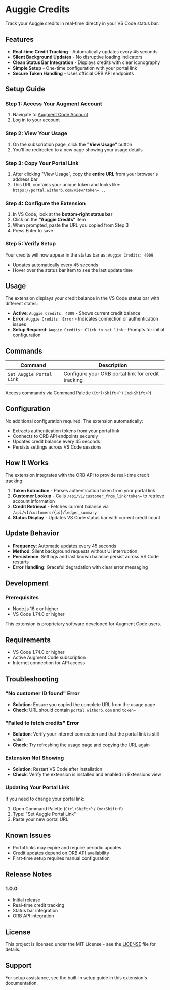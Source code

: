 # Auggie Credits

Track your Auggie credits in real-time directly in your VS Code status bar.

## Features

- **Real-time Credit Tracking** - Automatically updates every 45 seconds
- **Silent Background Updates** - No disruptive loading indicators
- **Clean Status Bar Integration** - Displays credits with clear iconography
- **Simple Setup** - One-time configuration with your portal link
- **Secure Token Handling** - Uses official ORB API endpoints

## Setup Guide

### Step 1: Access Your Augment Account
1. Navigate to [Augment Code Account](https://app.augmentcode.com/account/subscription)
2. Log in to your account

### Step 2: View Your Usage
1. On the subscription page, click the **"View Usage"** button
2. You'll be redirected to a new page showing your usage details

### Step 3: Copy Your Portal Link
1. After clicking "View Usage", copy the **entire URL** from your browser's address bar
2. This URL contains your unique token and looks like: `https://portal.withorb.com/view?token=...`

### Step 4: Configure the Extension
1. In VS Code, look at the **bottom-right status bar**
2. Click on the **"Auggie Credits"** item
3. When prompted, paste the URL you copied from Step 3
4. Press Enter to save

### Step 5: Verify Setup
Your credits will now appear in the status bar as: `Auggie Credits: 4009`
- Updates automatically every 45 seconds
- Hover over the status bar item to see the last update time



## Usage

The extension displays your credit balance in the VS Code status bar with different states:

- **Active**: `Auggie Credits: 4009` - Shows current credit balance
- **Error**: `Auggie Credits: Error` - Indicates connection or authentication issues
- **Setup Required**: `Auggie Credits: Click to set link` - Prompts for initial configuration

## Commands

| Command | Description |
|---------|-------------|
| `Set Auggie Portal Link` | Configure your ORB portal link for credit tracking |

Access commands via Command Palette (`Ctrl+Shift+P` / `Cmd+Shift+P`)

## Configuration

No additional configuration required. The extension automatically:
- Extracts authentication tokens from your portal link
- Connects to ORB API endpoints securely
- Updates credit balance every 45 seconds
- Persists settings across VS Code sessions

## How It Works

The extension integrates with the ORB API to provide real-time credit tracking:

1. **Token Extraction** - Parses authentication token from your portal link
2. **Customer Lookup** - Calls `/api/v1/customer_from_link?token=` to retrieve account information
3. **Credit Retrieval** - Fetches current balance via `/api/v1/customers/{id}/ledger_summary`
4. **Status Display** - Updates VS Code status bar with current credit count

## Update Behavior

- **Frequency**: Automatic updates every 45 seconds
- **Method**: Silent background requests without UI interruption
- **Persistence**: Settings and last known balance persist across VS Code restarts
- **Error Handling**: Graceful degradation with clear error messaging

## Development

### Prerequisites
- Node.js 16.x or higher
- VS Code 1.74.0 or higher

This extension is proprietary software developed for Augment Code users.

## Requirements

- VS Code 1.74.0 or higher
- Active Augment Code subscription
- Internet connection for API access

## Troubleshooting

### "No customer ID found" Error
- **Solution**: Ensure you copied the complete URL from the usage page
- **Check**: URL should contain `portal.withorb.com` and `token=`

### "Failed to fetch credits" Error
- **Solution**: Verify your internet connection and that the portal link is still valid
- **Check**: Try refreshing the usage page and copying the URL again

### Extension Not Showing
- **Solution**: Restart VS Code after installation
- **Check**: Verify the extension is installed and enabled in Extensions view

### Updating Your Portal Link
If you need to change your portal link:
1. Open Command Palette (`Ctrl+Shift+P` / `Cmd+Shift+P`)
2. Type: "Set Auggie Portal Link"
3. Paste your new portal URL

## Known Issues

- Portal links may expire and require periodic updates
- Credit updates depend on ORB API availability
- First-time setup requires manual configuration

## Release Notes

### 1.0.0
- Initial release
- Real-time credit tracking
- Status bar integration
- ORB API integration

## License

This project is licensed under the MIT License - see the [LICENSE](LICENSE) file for details.

## Support

For setup assistance, see the built-in setup guide in this extension's documentation.
